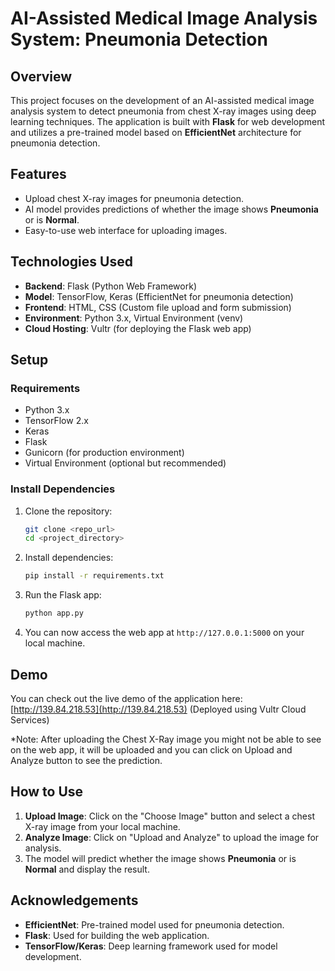# AI-Assisted Medical Image Analysis System: Pneumonia Detection

## Overview

This project focuses on the development of an AI-assisted medical image analysis system to detect pneumonia from chest X-ray images using deep learning techniques. The application is built with **Flask** for web development and utilizes a pre-trained model based on **EfficientNet** architecture for pneumonia detection.

## Features

- Upload chest X-ray images for pneumonia detection.
- AI model provides predictions of whether the image shows **Pneumonia** or is **Normal**.
- Easy-to-use web interface for uploading images.

## Technologies Used

- **Backend**: Flask (Python Web Framework)
- **Model**: TensorFlow, Keras (EfficientNet for pneumonia detection)
- **Frontend**: HTML, CSS (Custom file upload and form submission)
- **Environment**: Python 3.x, Virtual Environment (venv)
- **Cloud Hosting**: Vultr (for deploying the Flask web app)

## Setup

### Requirements
- Python 3.x
- TensorFlow 2.x
- Keras
- Flask
- Gunicorn (for production environment)
- Virtual Environment (optional but recommended)

### Install Dependencies

1. Clone the repository:
    ```bash
    git clone <repo_url>
    cd <project_directory>
    ```

2. Install dependencies:
    ```bash
    pip install -r requirements.txt
    ```

3. Run the Flask app:
    ```bash
    python app.py
    ```

4. You can now access the web app at `http://127.0.0.1:5000` on your local machine.

## Demo

You can check out the live demo of the application here:  
[http://139.84.218.53](http://139.84.218.53)
(Deployed using Vultr Cloud Services)

*Note: After uploading the Chest X-Ray image you might not be able to see on the web app, it will be uploaded and you can click on Upload and Analyze button to see the prediction.

## How to Use

1. **Upload Image**: Click on the "Choose Image" button and select a chest X-ray image from your local machine.
2. **Analyze Image**: Click on "Upload and Analyze" to upload the image for analysis.
3. The model will predict whether the image shows **Pneumonia** or is **Normal** and display the result.


## Acknowledgements

- **EfficientNet**: Pre-trained model used for pneumonia detection.
- **Flask**: Used for building the web application.
- **TensorFlow/Keras**: Deep learning framework used for model development.

